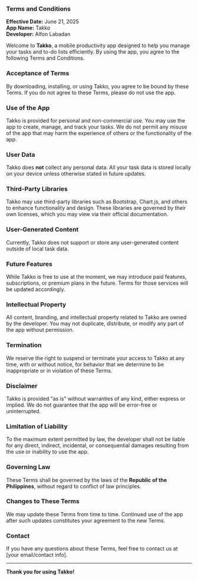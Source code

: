 ### Terms and Conditions

**Effective Date:** June 21, 2025  
**App Name:** Takko  
**Developer:** Alfon Labadan

Welcome to **Takko**, a mobile productivity app designed to help you manage your tasks and to-do lists efficiently. By using the app, you agree to the following Terms and Conditions.

### Acceptance of Terms

By downloading, installing, or using Takko, you agree to be bound by these Terms. If you do not agree to these Terms, please do not use the app.

### Use of the App

Takko is provided for personal and non-commercial use. You may use the app to create, manage, and track your tasks. We do not permit any misuse of the app that may harm the experience of others or the functionality of the app.

### User Data

Takko does **not** collect any personal data. All your task data is stored locally on your device unless otherwise stated in future updates.

### Third-Party Libraries

Takko may use third-party libraries such as Bootstrap, Chart.js, and others to enhance functionality and design. These libraries are governed by their own licenses, which you may view via their official documentation.

### User-Generated Content

Currently, Takko does not support or store any user-generated content outside of local task data.

### Future Features

While Takko is free to use at the moment, we may introduce paid features, subscriptions, or premium plans in the future. Terms for those services will be updated accordingly.

### Intellectual Property

All content, branding, and intellectual property related to Takko are owned by the developer. You may not duplicate, distribute, or modify any part of the app without permission.

### Termination

We reserve the right to suspend or terminate your access to Takko at any time, with or without notice, for behavior that we determine to be inappropriate or in violation of these Terms.

### Disclaimer

Takko is provided "as is" without warranties of any kind, either express or implied. We do not guarantee that the app will be error-free or uninterrupted.

### Limitation of Liability

To the maximum extent permitted by law, the developer shall not be liable for any direct, indirect, incidental, or consequential damages resulting from the use or inability to use the app.

### Governing Law

These Terms shall be governed by the laws of the **Republic of the Philippines**, without regard to conflict of law principles.

### Changes to These Terms

We may update these Terms from time to time. Continued use of the app after such updates constitutes your agreement to the new Terms.

### Contact

If you have any questions about these Terms, feel free to contact us at [your email/contact info].

---

**Thank you for using Takko!**
